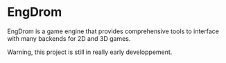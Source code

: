 
# EngDrom

EngDrom is a game engine that provides comprehensive tools to interface with many backends for 2D and 3D games.

Warning, this project is still in really early developpement.
